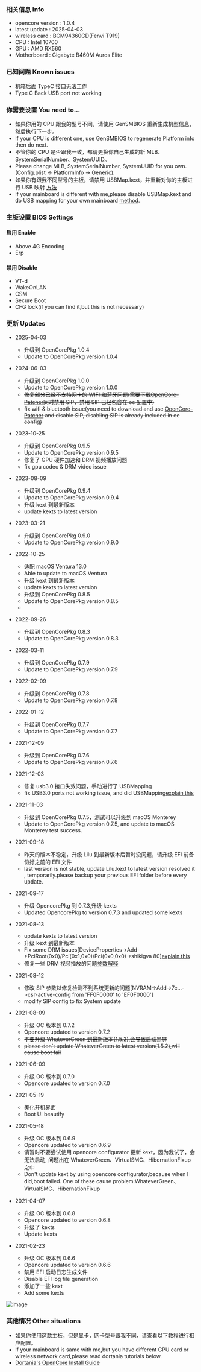 ### 相关信息 Info

- opencore version : 1.0.4
- latest update : 2025-04-03
- wireless card : BCM94360CD(Fenvi T919)
- CPU : Intel 10700
- GPU : AMD RX560
- Motherboard : Gigabyte B460M Auros Elite

### 已知问题 Known issues

- 机箱后面 TypeC 接口无法工作
- Type C Back USB port not working

### 你需要设置 You need to...

- 如果你用的 CPU 跟我的型号不同，请使用 GenSMBIOS 重新生成机型信息，然后执行下一步。
- If your CPU is different one, use GenSMBIOS to regenerate Platform info then do next.
- 不管你的 CPU 是否跟我一致，都请更换你自己生成的新 MLB、SystemSerialNumber、SystemUUID。
- Please change MLB, SystemSerialNumber, SystemUUID for you own.(Config.plist -> PlatformInfo -> Generic).
- 如果你有跟我不同型号的主板，请禁用 USBMap.kext，并重新对你的主板进行 USB 映射 [方法](https://github.com/corpnewt/USBMap)
- If your mainboard is different with me,please disable USBMap.kext and do USB mapping for your own mainboard [method](https://github.com/corpnewt/USBMap).

### 主板设置 BIOS Settings

#### 启用 Enable

- Above 4G Encoding
- Erp

#### 禁用 Disable

- VT-d
- WakeOnLAN
- CSM
- Secure Boot
- CFG lock(if you can find it,but this is not necessary)

### 更新 Updates

- 2025-04-03

  - 升级到 OpenCorePkg 1.0.4
  - Update to OpenCorePkg version 1.0.4

- 2024-06-03

  - 升级到 OpenCorePkg 1.0.0
  - Update to OpenCorePkg version 1.0.0
  - ~~修复部分已经不支持网卡的 WIFI 和蓝牙问题(需要下载[OpenCore-Patcher](https://dortania.github.io/OpenCore-Legacy-Patcher/)同时禁用 SIP，禁用 SIP 已经包含在 oc 配置中)~~
  - ~~fix wifi & bluetooth issue(you need to download and use [OpenCore-Patcher](https://dortania.github.io/OpenCore-Legacy-Patcher/) and disable SIP, disabling SIP is already included in oc config)~~

- 2023-10-25

  - 升级到 OpenCorePkg 0.9.5
  - Update to OpenCorePkg version 0.9.5
  - 修复了 GPU 硬件加速和 DRM 视频播放问题
  - fix gpu codec & DRM video issue

- 2023-08-09

  - 升级到 OpenCorePkg 0.9.4
  - Update to OpenCorePkg version 0.9.4
  - 升级 kext 到最新版本
  - update kexts to latest version

- 2023-03-21

  - 升级到 OpenCorePkg 0.9.0
  - Update to OpenCorePkg version 0.9.0

- 2022-10-25
  - 适配 macOS Ventura 13.0
  - Able to update to macOS Ventura
  - 升级 kext 到最新版本
  - update kexts to latest version
  - 升级到 OpenCorePkg 0.8.5
  - Update to OpenCorePkg version 0.8.5
  -
- 2022-09-26
  - 升级到 OpenCorePkg 0.8.3
  - Update to OpenCorePkg version 0.8.3
- 2022-03-11
  - 升级到 OpenCorePkg 0.7.9
  - Update to OpenCorePkg version 0.7.9
- 2022-02-09
  - 升级到 OpenCorePkg 0.7.8
  - Update to OpenCorePkg version 0.7.8
- 2022-01-12
  - 升级到 OpenCorePkg 0.7.7
  - Update to OpenCorePkg version 0.7.7
- 2021-12-09
  - 升级到 OpenCorePkg 0.7.6
  - Update to OpenCorePkg version 0.7.6
- 2021-12-03
  - 修复 usb3.0 接口失效问题，手动进行了 USBMapping
  - fix USB3.0 ports not working issue, and did USBMapping[explain this](https://dortania.github.io/OpenCore-Post-Install/usb/)
- 2021-11-03
  - 升级到 OpenCorePkg 0.7.5，测试可以升级到 macOS Monterey
  - Update to OpenCorePkg version 0.7.5, and update to macOS Monterey test success.
- 2021-09-18
  - 昨天的版本不稳定，升级 Lilu 到最新版本后暂时没问题，请升级 EFI 前备份好之前的 EFI 文件
  - last version is not stable, update Lilu.kext to latest version resolved it , temporarily.please backup your previous EFI folder before every update.
- 2021-09-17
  - 升级 OpencorePkg 到 0.7.3,升级 kexts
  - Updated OpencorePkg to version 0.7.3 and updated some kexts
- 2021-08-13
  - update kexts to latest version
  - 升级 kext 到最新版本
  - Fix some DRM issues[DeviceProperties->Add->PciRoot(0x0)/Pci(0x1,0x0)/Pci(0x0,0x0)->shikigva 80][explain this](https://dortania.github.io/OpenCore-Post-Install/universal/drm.html#fixing-drm)
  - 修复一些 DRM 视频播放的问题[参数解释](https://dortania.github.io/OpenCore-Post-Install/universal/drm.html#fixing-drm)
- 2021-08-12
  - 修改 SIP 参数以修复检测不到系统更新的问题[NVRAM->Add->7c...->csr-active-config from 'FF0F0000' to 'EF0F0000']
  - modify SIP config to fix System update
- 2021-08-09
  - 升级 OC 版本到 0.7.2
  - Opencore updated to version 0.7.2
  - ~~不要升级 WhateverGreen 到最新版本(1.5.2),会导致启动黑屏~~
  - ~~please don't update WhateverGreen to latest version(1.5.2),will cause boot fail~~
- 2021-06-09
  - 升级 OC 版本到 0.7.0
  - Opencore updated to version 0.7.0
- 2021-05-19
  - 美化开机界面
  - Boot UI beautify
- 2021-05-18
  - 升级 OC 版本到 0.6.9
  - Opencore updated to version 0.6.9
  - 请暂时不要尝试使用 opencore configurator 更新 kext，因为我试了，会无法启动, 问题出在 WhateverGreen、VirtualSMC、HibernationFixup 之中
  - Don't update kext by using opencore configurator,because when I did,boot failed. One of these cause problem:WhateverGreen、VirtualSMC、HibernationFixup
- 2021-04-07
  - 升级 OC 版本到 0.6.8
  - Opencore updated to version 0.6.8
  - 升级了 kexts
  - Update kexts
- 2021-02-23
  - 升级 OC 版本到 0.6.6
  - Opencore updated to version 0.6.6
  - 禁用 EFI 启动日志生成文件
  - Disable EFI log file generation
  - 添加了一些 kext
  - Add some kexts

![image](https://github.com/RampagerB/OpenCore-Gigabyte-Aorus-Elite-B460M-10700-RX560-EFI/raw/main/images/1.png)

### 其他情况 Other situations

- 如果你使用这款主板，但是显卡，网卡型号跟我不同，请查看以下教程进行相应配置。
- If your mainboard is same with me,but you have different GPU card or wireless network card,please read dortania tutorials below.
- [Dortania's OpenCore Install Guide](https://dortania.github.io/OpenCore-Install-Guide/)
